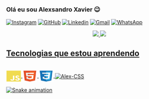 ### Olá eu sou Alexsandro Xavier 😉

[![Instagram](https://img.shields.io/badge/Instagram-E4405F?style=for-the-badge&logo=instagram&logoColor=white)](https://www.instagram.com/allexavier93/)
[![GitHub](	https://img.shields.io/badge/GitHub-100000?style=for-the-badge&logo=github&logoColor=white)](https://github.com/AlexsandroXavier)
[![Linkedin](https://img.shields.io/badge/LinkedIn-0077B5?style=for-the-badge&logo=linkedin&logoColor=white)](https://www.linkedin.com/in/engalexsandroxavier/)
[![Gmail](https://img.shields.io/badge/Gmail-D14836?style=for-the-badge&logo=gmail&logoColor=white)](mailto:eng.alexavier@gmail.com)
[![WhatsApp](https://img.shields.io/badge/WhatsApp-25D366?style=for-the-badge&logo=whatsapp&logoColor=white)](https://api.whatsapp.com/send?phone=5575981124474)


<div align="center">
  <a href="https://github.com/AlexsandroXavier">
  <img height="180em" src="https://github-readme-stats.vercel.app/api?username=AlexsandroXavier&show_icons=true&theme=dracula&include_all_commits=true&count_private=true"/>
  <img height="180em" src="https://github-readme-stats.vercel.app/api/top-langs/?username=AlexsandroXavier&layout=compact&langs_count=7&theme=dracula"/>
</div>

## Tecnologias que estou aprendendo

<div style="display: inline_block"><br>
    <img align="center" alt="Alex-Js" height="30" width="40" src="https://raw.githubusercontent.com/devicons/devicon/master/icons/javascript/javascript-plain.svg">
    <img align="center" alt="Alex-HTML" height="30" width="40" src="https://raw.githubusercontent.com/devicons/devicon/master/icons/html5/html5-original.svg">
    <img align="center" alt="Alex-CSS" height="30" width="40" src="https://raw.githubusercontent.com/devicons/devicon/master/icons/css3/css3-original.svg">  
    <img align="center" alt="Alex-CSS" height="30" width="40" src="https://cdn.jsdelivr.net/gh/devicons/devicon/icons/bootstrap/bootstrap-original-wordmark.svg">
  
  
   ![Snake animation](https://github.com/AlexsandroXavier/AlexsandroXavier/blob/output/github-contribution-grid-snake.svg)
</div>


